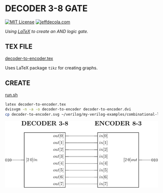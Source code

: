 # DECODER 3-8 GATE

[![MIT License](https://img.shields.io/:license-mit-blue.svg)](https://jeffdecola.mit-license.org)
[![jeffdecola.com](https://img.shields.io/badge/website-jeffdecola.com-blue)](https://jeffdecola.com)

_Using
[LaTeX](https://github.com/JeffDeCola/my-cheat-sheets/tree/master/software/development/languages/latex-cheat-sheet/)
to create an AND logic gate._

## TEX FILE

[decoder-to-encoder.tex](https://github.com/JeffDeCola/my-latex-renders/blob/master/mathematics/applied/electrical-engineering/combinational-logic/decoder-to-encoder/decoder-to-encoder.tex)

Uses LaTeX package `tikz` for creating graphs.

## CREATE

[run.sh](https://github.com/JeffDeCola/my-latex-renders/blob/master/mathematics/applied/electrical-engineering/combinational-logic/decoder-to-encoder/run.sh)

```bash
latex decoder-to-encoder.tex
dvisvgm -n -a -o decoder-to-encoder decoder-to-encoder.dvi
cp decoder-to-encoder.svg ~/verilog/my-verilog-examples/combinational-logic/decoders-and-encoders/decoder_to_encoder/svgs/.
```

<p align="center">
    <img src="decoder-to-encoder.svg"
    align="middle"
</p>
